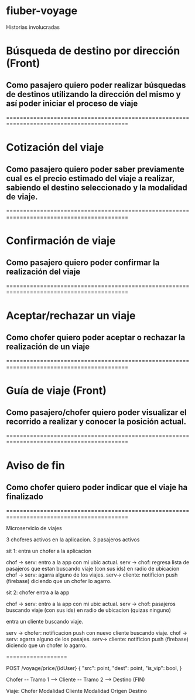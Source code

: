 # fiuber-voyage

Historias involucradas

# Búsqueda de destino por dirección (Front)

## Como pasajero quiero poder realizar búsquedas de destinos utilizando la dirección del mismo y así poder iniciar el proceso de viaje

==========================================================================================

# Cotización del viaje

## Como pasajero quiero poder saber previamente cual es el precio estimado del viaje a realizar, sabiendo el destino seleccionado y la modalidad de viaje.

==========================================================================================

# Confirmación de viaje

## Como pasajero quiero poder confirmar la realización del viaje

==========================================================================================

# Aceptar/rechazar un viaje

## Como chofer quiero poder aceptar o rechazar la realización de un viaje

==========================================================================================

# Guía de viaje (Front)

## Como pasajero/chofer quiero poder visualizar el recorrido a realizar y conocer la posición actual.

==========================================================================================

# Aviso de fin 

## Como chofer quiero poder indicar que el viaje ha finalizado

==========================================================================================

Microservicio de viajes

3 choferes activos en la aplicacion. 3 pasajeros activos

sit 1: entra un chofer a la aplicacion


chof -> serv: entro a la app con mi ubic actual.
serv -> chof: regresa lista de pasajeros que estan buscando viaje (con sus ids) en radio de ubicacion
chof -> serv: agarra alguno de los viajes.
serv-> cliente: notificion push (firebase) diciendo que un chofer lo agarro.  



sit 2: chofer entra a la app


chof -> serv: entro a la app con mi ubic actual. 
serv -> chof: pasajeros buscando viaje (con sus ids) en radio de ubicacion (quizas ninguno)

entra un cliente buscando viaje.

serv -> chofer: notificacion push con nuevo cliente buscando viaje. 
chof -> serv: agarra alguno de los pasajes. 
serv-> cliente: notificion push (firebase) diciendo que un chofer lo agarro.

==================

POST /voyage/price/{idUser}
{
    "src": point,
    "dest": point,
    "is_vip": bool,
}

Chofer -- Tramo 1 --> Cliente -- Tramo 2 --> Destino (FIN)

Viaje:
	Chofer
		Modalidad
	Cliente 
		Modalidad
	Origen
	Destino
	
